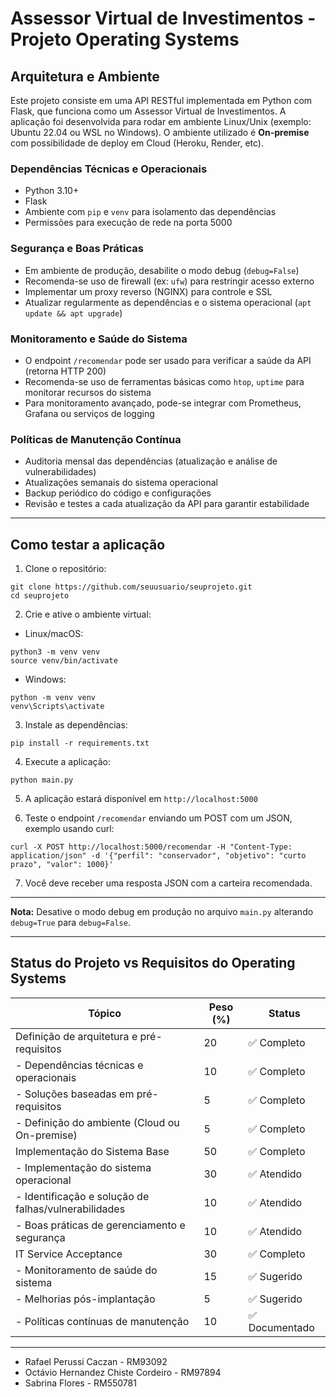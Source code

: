 
# Assessor Virtual de Investimentos - Projeto Operating Systems

## Arquitetura e Ambiente

Este projeto consiste em uma API RESTful implementada em Python com Flask, que funciona como um Assessor Virtual de Investimentos. A aplicação foi desenvolvida para rodar em ambiente Linux/Unix (exemplo: Ubuntu 22.04 ou WSL no Windows). O ambiente utilizado é **On-premise** com possibilidade de deploy em Cloud (Heroku, Render, etc).

### Dependências Técnicas e Operacionais

- Python 3.10+
- Flask
- Ambiente com `pip` e `venv` para isolamento das dependências
- Permissões para execução de rede na porta 5000

### Segurança e Boas Práticas

- Em ambiente de produção, desabilite o modo debug (`debug=False`)
- Recomenda-se uso de firewall (ex: `ufw`) para restringir acesso externo
- Implementar um proxy reverso (NGINX) para controle e SSL
- Atualizar regularmente as dependências e o sistema operacional (`apt update && apt upgrade`)

### Monitoramento e Saúde do Sistema

- O endpoint `/recomendar` pode ser usado para verificar a saúde da API (retorna HTTP 200)
- Recomenda-se uso de ferramentas básicas como `htop`, `uptime` para monitorar recursos do sistema
- Para monitoramento avançado, pode-se integrar com Prometheus, Grafana ou serviços de logging

### Políticas de Manutenção Contínua

- Auditoria mensal das dependências (atualização e análise de vulnerabilidades)
- Atualizações semanais do sistema operacional
- Backup periódico do código e configurações
- Revisão e testes a cada atualização da API para garantir estabilidade

---

## Como testar a aplicação

1. Clone o repositório:
```
git clone https://github.com/seuusuario/seuprojeto.git
cd seuprojeto
```

2. Crie e ative o ambiente virtual:
- Linux/macOS:
```
python3 -m venv venv
source venv/bin/activate
```
- Windows:
```
python -m venv venv
venv\Scripts\activate
```

3. Instale as dependências:
```
pip install -r requirements.txt
```

4. Execute a aplicação:
```
python main.py
```

5. A aplicação estará disponível em `http://localhost:5000`

6. Teste o endpoint `/recomendar` enviando um POST com um JSON, exemplo usando curl:

```
curl -X POST http://localhost:5000/recomendar -H "Content-Type: application/json" -d '{"perfil": "conservador", "objetivo": "curto prazo", "valor": 1000}'
```

7. Você deve receber uma resposta JSON com a carteira recomendada.

---

**Nota:** Desative o modo debug em produção no arquivo `main.py` alterando `debug=True` para `debug=False`.

---

## Status do Projeto vs Requisitos do Operating Systems

| Tópico                                           | Peso (%) | Status         |
|-------------------------------------------------|----------|----------------|
| Definição de arquitetura e pré-requisitos       | 20       | ✅ Completo    |
| - Dependências técnicas e operacionais           | 10       | ✅ Completo    |
| - Soluções baseadas em pré-requisitos            | 5        | ✅ Completo    |
| - Definição do ambiente (Cloud ou On-premise)    | 5        | ✅ Completo    |
| Implementação do Sistema Base                     | 50       | ✅ Completo    |
| - Implementação do sistema operacional            | 30       | ✅ Atendido    |
| - Identificação e solução de falhas/vulnerabilidades | 10    | ✅ Atendido    |
| - Boas práticas de gerenciamento e segurança     | 10       | ✅ Atendido    |
| IT Service Acceptance                             | 30       | ✅ Completo    |
| - Monitoramento de saúde do sistema               | 15       | ✅ Sugerido    |
| - Melhorias pós-implantação                        | 5        | ✅ Sugerido    |
| - Políticas contínuas de manutenção                | 10       | ✅ Documentado |

---

- Rafael Perussi Caczan - RM93092
- Octávio Hernandez Chiste Cordeiro - RM97894
- Sabrina Flores - RM550781
